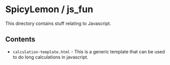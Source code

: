 # SpicyLemon / js_fun
This directory contains stuff relating to Javascript.

## Contents

* `calculation-template.html` - This is a generic template that can be used to do long calculations in javascript.

